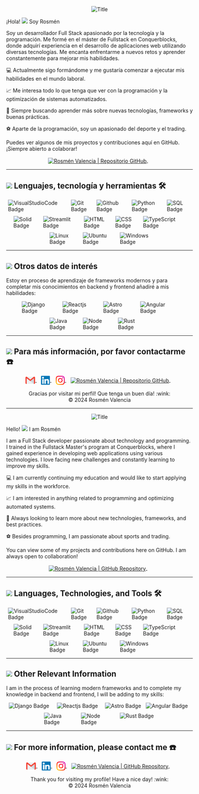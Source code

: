 <div align="center">
  <img src="https://readme-typing-svg.herokuapp.com?font=Architects+Daughter&color=%2338C2FF&size=40&center=true&vCenter=true&height=50&width=600&lines=Holaaa!+Soy+Rosmén+Valencia!!!;Bienvenidos+a+mi+perfil!" alt="Title"></img>
</div>

¡Hola! <img src="https://raw.githubusercontent.com/nixin72/nixin72/master/wave.gif" width="50px"></img> Soy Rosmén

Soy un desarrollador Full Stack apasionado por la tecnología y la programación. Me formé en el máster de Fullstack en Conquerblocks, donde adquirí experiencia en el desarrollo de aplicaciones web utilizando diversas tecnologías. Me encanta enfrentarme a nuevos retos y aprender constantemente para mejorar mis habilidades.

💻 Actualmente sigo formándome y me gustaría comenzar a ejecutar mis habilidades en el mundo laboral.

📈 Me interesa todo lo que tenga que ver con la programación y la optimización de sistemas automatizados.

🚀 Siempre buscando aprender más sobre nuevas tecnologías, frameworks y buenas prácticas.

⚽️ Aparte de la programación, soy un apasionado del deporte y el trading.

Puedes ver algunos de mis proyectos y contribuciones aquí en GitHub. ¡Siempre abierto a colaborar!

<p align="center">
   <a href="https://github.com/RosmenPro?tab=repositories" target="_blank">
    <img align="center" alt="Rosmén Valencia | Repositorio GitHub" width="48px" src="https://upload.wikimedia.org/wikipedia/commons/9/91/Octicons-mark-github.svg" />
  </a> &nbsp;&nbsp;
</p>

---

## <img src="https://media2.giphy.com/media/QssGEmpkyEOhBCb7e1/giphy.gif?cid=ecf05e47a0n3gi1bfqntqmob8g9aid1oyj2wr3ds3mg700bl&rid=giphy.gif" width="50px"> Lenguajes, tecnología y herramientas 🛠️
<div style="display: flex; gap: 10px; flex-wrap: wrap; justify-content: center;">
  <img src="https://img.shields.io/badge/Visual%20Studio%20Code-007ACC?logo=visual-studio-code&logoColor=white" alt="VisualStudioCode Badge" width="160">
  <img src="https://img.shields.io/badge/Git-F05032?logo=git&logoColor=white" alt="Git Badge" width="59">
  <img src="https://img.shields.io/badge/Github-181717?logo=github&logoColor=white" alt="Github Badge" width="85">
  <img src="https://img.shields.io/badge/Python-3776AB?logo=python&logoColor=white" alt="Python Badge" width="85">
  <img src="https://img.shields.io/badge/SQL-003B57?logo=sqlite&logoColor=white" alt="SQL Badge" width="65">
  <img src="https://img.shields.io/badge/Solid-2C4F7C?logo=solid&logoColor=white" alt="Solid Badge" width="70">
  <img src="https://img.shields.io/badge/Streamlit-FF4B4B?logo=streamlit&logoColor=white" alt="Streamlit Badge" width="100">
  <img src="https://img.shields.io/badge/HTML-E34F26?logo=html5&logoColor=white" alt="HTML Badge" width="75">
  <img src="https://img.shields.io/badge/CSS-1572B6?logo=css3&logoColor=white" alt="CSS Badge" width="65">
  <img src="https://img.shields.io/badge/TypeScript-3178C6?logo=typescript&logoColor=white" alt="TypeScript Badge" width="115">
  <img src="https://img.shields.io/badge/Linux-FCC624?logo=linux&logoColor=white" alt="Linux Badge" width="80">
  <img src="https://img.shields.io/badge/Ubuntu-E95420?logo=ubuntu&logoColor=white" alt="Ubuntu Badge" width="90">
  <img src="https://img.shields.io/badge/Windows-0078D6?logo=windows&logoColor=white" alt="Windows Badge" width="80">
</div>

---

## <img src="https://media0.giphy.com/media/cNZqrH5IzOG0xrlWks/giphy.gif?cid=ecf05e47map255q427en9uprqc1sb0unjq5k4fnqg5pmhhs4&rid=giphy.gif&ct=s" width="50px"> Otros datos de interés

Estoy en proceso de aprendizaje de frameworks modernos y para completar mis conocimientos en backend y frontend añadiré a mis habilidades:

<div style="display: flex; gap: 10px; flex-wrap: wrap; justify-content: center;">
    <img src="https://img.shields.io/badge/Django-092E20?logo=Django&logoColor=white" alt="Django Badge" width="100">
    <img src="https://img.shields.io/badge/Reactjs-61DAFB?logo=react&logoColor=white" alt="Reactjs Badge" width="100">
    <img src="https://img.shields.io/badge/Astro-FF5D01?logo=astro&logoColor=white" alt="Astro Badge" width="90">
    <img src="https://img.shields.io/badge/Angular-DD0031?logo=angular&logoColor=white" alt="Angular Badge" width="100">
    <img src="https://img.shields.io/badge/Java-007396?logo=openjdk&logoColor=white" alt="Java Badge" width="80">
    <img src="https://img.shields.io/badge/Node-339933?logo=node.js&logoColor=white" alt="Node Badge" width="85">
    <img src="https://img.shields.io/badge/Rust-000000?logo=rust&logoColor=white" alt="Rust Badge" width="85">
</div>

---

## <img src='https://raw.githubusercontent.com/ShahriarShafin/ShahriarShafin/main/Assets/handshake.gif' width="80px"> Para más información, por favor contactarme ☎️ 
<p align="center">
  <a href="mailto:rosmen.v.f@gmail.com" >
    <img align="center" alt="Rosmén Valencia | Gmail" width="26px" src="https://github.com/SatYu26/SatYu26/blob/master/Assets/Gmail.svg" />
  </a> &nbsp;&nbsp;

   <a href="https://www.linkedin.com/in/rosmen-valencia-ferrer-97ab9717a/" target="_blank">
    <img align="center" alt="Rosmén Valencia | Linkedin" width="24px" src="https://github.com/SatYu26/SatYu26/blob/master/Assets/Linkedin.svg" />
  </a> &nbsp;&nbsp;
  
 <a href="https://www.instagram.com/rwy3x1/" target="_blank">
    <img align="center" alt="Rosmén Valencia | Instagram" width="24px" src="https://github.com/SatYu26/SatYu26/blob/master/Assets/Instagram.svg" />
  </a> &nbsp;&nbsp;

 <a href="https://github.com/RosmenPro?tab=repositories" target="_blank">
    <img align="center" alt="Rosmén Valencia | Repositorio GitHub" width="24px" src="https://upload.wikimedia.org/wikipedia/commons/9/91/Octicons-mark-github.svg" />
</a> &nbsp;&nbsp;

<div align="center">
  Gracias por visitar mi perfil! Que tenga un buen día! :wink: <br/>
  &copy; 2024 Rosmén Valencia
</div>

---

<div align="center"> 
  <img src="https://readme-typing-svg.herokuapp.com?font=Architects+Daughter&color=%2338C2FF&size=40&center=true&vCenter=true&height=50&width=600&lines=Hello!+I+am+Rosmén+Valencia!!!;Welcome+to+my+profile!" alt="Title"> 
</div>

Hello! <img src="https://raw.githubusercontent.com/nixin72/nixin72/master/wave.gif" width="50px"></img> I am Rosmén

I am a Full Stack developer passionate about technology and programming. I trained in the Fullstack Master's program at Conquerblocks, where I gained experience in developing web applications using various technologies. I love facing new challenges and constantly learning to improve my skills.

💻 I am currently continuing my education and would like to start applying my skills in the workforce.

📈 I am interested in anything related to programming and optimizing automated systems.

🚀 Always looking to learn more about new technologies, frameworks, and best practices.

⚽️ Besides programming, I am passionate about sports and trading.

You can view some of my projects and contributions here on GitHub. I am always open to collaboration!

<p align="center">
   <a href="https://github.com/RosmenPro?tab=repositories" target="_blank">
    <img align="center" alt="Rosmén Valencia | GitHub Repository" width="48px" src="https://upload.wikimedia.org/wikipedia/commons/9/91/Octicons-mark-github.svg" />
  </a> &nbsp;&nbsp;
</p>

---

## <img src="https://media2.giphy.com/media/QssGEmpkyEOhBCb7e1/giphy.gif?cid=ecf05e47a0n3gi1bfqntqmob8g9aid1oyj2wr3ds3mg700bl&rid=giphy.gif" width="50px"> Languages, Technologies, and Tools 🛠️
<div style="display: flex; gap: 10px; flex-wrap: wrap; justify-content: center;">
  <img src="https://img.shields.io/badge/Visual%20Studio%20Code-007ACC?logo=visual-studio-code&logoColor=white" alt="VisualStudioCode Badge" width="160">
  <img src="https://img.shields.io/badge/Git-F05032?logo=git&logoColor=white" alt="Git Badge" width="59">
  <img src="https://img.shields.io/badge/Github-181717?logo=github&logoColor=white" alt="Github Badge" width="85">
  <img src="https://img.shields.io/badge/Python-3776AB?logo=python&logoColor=white" alt="Python Badge" width="85">
  <img src="https://img.shields.io/badge/SQL-003B57?logo=sqlite&logoColor=white" alt="SQL Badge" width="65">
  <img src="https://img.shields.io/badge/Solid-2C4F7C?logo=solid&logoColor=white" alt="Solid Badge" width="70">
  <img src="https://img.shields.io/badge/Streamlit-FF4B4B?logo=streamlit&logoColor=white" alt="Streamlit Badge" width="100">
  <img src="https://img.shields.io/badge/HTML-E34F26?logo=html5&logoColor=white" alt="HTML Badge" width="75">
  <img src="https://img.shields.io/badge/CSS-1572B6?logo=css3&logoColor=white" alt="CSS Badge" width="65">
  <img src="https://img.shields.io/badge/TypeScript-3178C6?logo=typescript&logoColor=white" alt="TypeScript Badge" width="115">
  <img src="https://img.shields.io/badge/Linux-FCC624?logo=linux&logoColor=white" alt="Linux Badge" width="80">
  <img src="https://img.shields.io/badge/Ubuntu-E95420?logo=ubuntu&logoColor=white" alt="Ubuntu Badge" width="90">
  <img src="https://img.shields.io/badge/Windows-0078D6?logo=windows&logoColor=white" alt="Windows Badge" width="80">
</div>

---

## <img src="https://media0.giphy.com/media/cNZqrH5IzOG0xrlWks/giphy.gif?cid=ecf05e47map255q427en9uprqc1sb0unjq5k4fnqg5pmhhs4&rid=giphy.gif&ct=s" width="50px"> Other Relevant Information

I am in the process of learning modern frameworks and to complete my knowledge in backend and frontend, I will be adding to my skills:

<div style="display: flex; gap: 10px; flex-wrap: wrap; justify-content: center;">
    <img src="https://img.shields.io/badge/Django-092E20?logo=Django&logoColor=white" alt="Django Badge" width="120">
    <img src="https://img.shields.io/badge/Reactjs-61DAFB?logo=react&logoColor=white" alt="Reactjs Badge" width="120">
    <img src="https://img.shields.io/badge/Astro-FF5D01?logo=astro&logoColor=white" alt="Astro Badge" width="100">
    <img src="https://img.shields.io/badge/Angular-DD0031?logo=angular&logoColor=white" alt="Angular Badge" width="120">
    <img src="https://img.shields.io/badge/Java-007396?logo=openjdk&logoColor=white" alt="Java Badge" width="90">
    <img src="https://img.shields.io/badge/Node-339933?logo=node.js&logoColor=white" alt="Node Badge" width="95">
    <img src="https://img.shields.io/badge/Rust-000000?logo=rust&logoColor=white" alt="Rust Badge" width="95">
</div>

---

## <img src='https://raw.githubusercontent.com/ShahriarShafin/ShahriarShafin/main/Assets/handshake.gif' width="80px"> For more information, please contact me ☎️ 
<p align="center">
  <a href="mailto:rosmen.v.f@gmail.com" >
    <img align="center" alt="Rosmén Valencia | Gmail" width="26px" src="https://github.com/SatYu26/SatYu26/blob/master/Assets/Gmail.svg" />
  </a> &nbsp;&nbsp;

   <a href="https://www.linkedin.com/in/rosmen-valencia-ferrer-97ab9717a/" target="_blank">
    <img align="center" alt="Rosmén Valencia | Linkedin" width="24px" src="https://github.com/SatYu26/SatYu26/blob/master/Assets/Linkedin.svg" />
  </a> &nbsp;&nbsp;
  
 <a href="https://www.instagram.com/rwy3x1/" target="_blank">
    <img align="center" alt="Rosmén Valencia | Instagram" width="24px" src="https://github.com/SatYu26/SatYu26/blob/master/Assets/Instagram.svg" />
  </a> &nbsp;&nbsp;

 <a href="https://github.com/RosmenPro?tab=repositories" target="_blank">
    <img align="center" alt="Rosmén Valencia | GitHub Repository" width="24px" src="https://upload.wikimedia.org/wikipedia/commons/9/91/Octicons-mark-github.svg" />
</a> &nbsp;&nbsp;

<div align="center">
  Thank you for visiting my profile! Have a nice day! :wink: <br/>
  &copy; 2024 Rosmén Valencia
</div>
